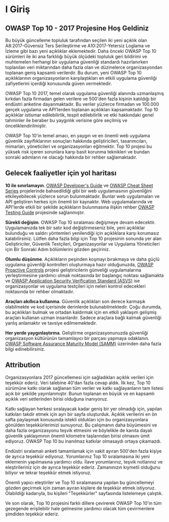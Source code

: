 # I Giriş

## OWASP Top 10 - 2017 Projesine Hoş Geldiniz

Bu büyük güncelleme topluluk tarafından seçilen iki yeni açıklık olan A8:2017-Güvensiz Ters Serileştirme ve A10:2017-Yetersiz Loglama ve İzleme gibi bazı yeni açıklıklar eklemektedir. Daha önceki OWASP Top 10 sürümleri ile iki ana farklılığı büyük ölçüdeki topluluk geri bildirimi ve muhtemelen herhangi bir uygulama güvenliği standardı hazırlanırken toplanılan veri miktarından daha fazla olan ve düzinelerce organizasyondan toplanan geniş kapsamlı verilerdir. Bu durum, yeni OWASP Top 10 açıklıklarının organizasyonların karşılaştıkları en etkili uygulama güvenliği zafiyetlerini içerdiği konusunda güven vermektedir.

OWASP Top 10 2017, temel olarak uygulama güvenliği alanında uzmanlaşmış kırkdan fazla firmadan gelen verilere ve 500'den fazla kişinin katıldığı bir endüstri anketine dayanmaktadır. Bu veriler yüzlerce firmadan ve 100.000 gerçek uygulama ve API'lerden toplanan açıklıkları kapsamaktadır. Top 10 açıklıklar istismar edilebilirlik, tespit edilebilirlik ve etki hakkındaki genel tahminler ile beraber bu yaygınlık verisine göre seçilmiş ve önceliklendirilmiştir.

OWASP Top 10'in temel amacı, en yaygın ve en önemli web uygulama güvenlik zayıflıklarının sonuçları hakkında geliştiricileri, tasarımcıları, mimarları, yöneticileri ve organizasyonları eğitmektir. Top 10 projesi bu yüksek risk içeren sorunlara karşı basit korunma teknikleri ve bundan sonraki adımların ne olacağı hakkında bir rehber sağlamaktadır.

## Gelecek faaliyetler için yol haritası

**10 ile sınırlamayın**. [OWASP Developer's Guide](https://www.owasp.org/index.php/OWASP_Guide_Project) ve [OWASP Cheat Sheet Series](https://www.owasp.org/index.php/Category:Cheatsheets) projelerinde bahsedildiği gibi bir web uygulamasının güvenliğini etkileyebilecek yüzlerce sorun bulunmaktadır. Bunlar web uygulamaları ve API geliştiren herkes için önemli bir kaynaktır. Web uygulamalarında ve API'lerde etkili bir şekilde açıklıkların bulunmasına ilişkin rehber [OWASP Testing Guide](https://www.owasp.org/index.php/OWASP_Testing_Project) projesinde sağlanmıştır.

**Sürekli değişim**. OWASP Top 10 sıralaması değişmeye devam edecektir. Uygulamanızda tek bir satır kod değiştirmeseniz bile, yeni açıklıklar bulunduğu ve saldırı yöntemleri yenilendiği için açıklıklara karşı korumasız kalabilirsiniz. Lütfen daha fazla bilgi için Top 10 projesinin sonunda yer alan Geliştiriciler, Güvenlik Testçileri, Organizasyonlar ve Uygulama Yöneticileri için Bir Sonraki Adım bölümlerini gözden geçiriniz.

**Olumlu düşünme**. Açıklıkların peşinden koşmayı bırakmaya ve daha güçlü uygulama güvenliği kontrolleri oluşturmaya hazır olduğunuzda, [OWASP Proactive Controls](https://www.owasp.org/index.php/OWASP_Proactive_Controls) projesi geliştiricilerin günveliği uygulamalarına yerleştirmesine yardımcı olmak noktasında bir başlangıç noktası sağlamakta ve [OWASP Application Security Verification Standard (ASVS)](https://www.owasp.org/index.php/ASVS) ise organizasyonlar ve uygulama testçileri için neleri kontrol edecekleri noktasında bir rehber olmaktadır.

**Araçları akıllıca kullanma**. Güvenlik açıklıkları son derece karmaşık olabilmekte ve kod içerisinde derinlerde bulunabilmektedir. Çoğu durumda, bu açıklıkları bulmak ve ortadan kaldırmak için en etkili yaklaşım gelişmiş araçları kullanan uzman insanlardır. Sadece araçlara bağlı kalmak güvenliği yanlış anlamaktır ve tavsiye edilmemektedir.

**Her yerde yaygınlaştırma**. Geliştirme organizasyonunuzda güvenliği organizasyon kültürünün tamamlayıcı bir parçası yapmaya odaklanın. [OWASP Software Assurance Maturity Model (SAMM)](https://www.owasp.org/index.php/OWASP_SAMM_Project) üzerinden daha fazla bilgi edinebilirsiniz.

## Attribution

Organizasyonlara 2017 güncellemesi için sağladıkları açıklık verileri için teşekkür ederiz. Veri talebine 40'dan fazla cevap aldık. İlk kez, Top 10 sürümüne katkı olarak sağlanan tüm veriler ve katkı sağlayanların tam listesi açık bir şekilde yayınlanmıştır. Bunun toplanan en büyük ve en kapsamlı açıklık veri setlerinden birisi olduğuna inanıyoruz.

Katkı sağlayan herkesi sıralayacak kadar geniş bir yer olmadığı için, yapılan katkıları takdir etmek için ayrı bir sayfa oluşturduk. Açıklık verilerini en ön safta paylaşmak konusunda istekli oldukları için bu organizasyonlara gönülden teşekkürlerimizi sunuyoruz. Bu çalışmanın daha büyümesini ve daha fazla organizasyonu teşvik etmesini ve böylelikle de kanıta dayalı güvenlik yaklaşımının önemli kilometre taşlarından birisi olmasını ümit ediyoruz. OWASP Top 10 bu inanılmaz katkılar olmasaydı ortaya çıkamazdı.

Endüstri sıralamalı anketi tamamlamak için vakit ayıran 500'den fazla kişiye de ayrıca teşekkür ediyoruz. Yorumlarınız Top 10 sıralamasına iki yeni eklemenin yapılmasına yardımcı oldu. İlave yorumlarınız, teşvik notlarınız ve eleştirileriniz için de ayrıca teşekkür ederiz. Zamanınızın kıymetli olduğunu biliyor ve tekrar teşekkür etmek istiyoruz.

Önemli yapıcı eleştiriler ve Top 10 sıralamasına yapılan bu güncellemeyi gözden geçirmek için zaman ayıran kişilere de teşekkür etmek istiyoruz. Olabildiği kadarıyla, bu kişileri "Teşekkürler" sayfasında listelemeye çalıştık.

Ve son olarak, Top 10 projesini farklı dillere çevirerek OWASP Top 10'in tüm gezegende erişilebilir hale gelmesine yardımcı olacak tüm çevirmenlere şimdiden teşekkür ederiz.

